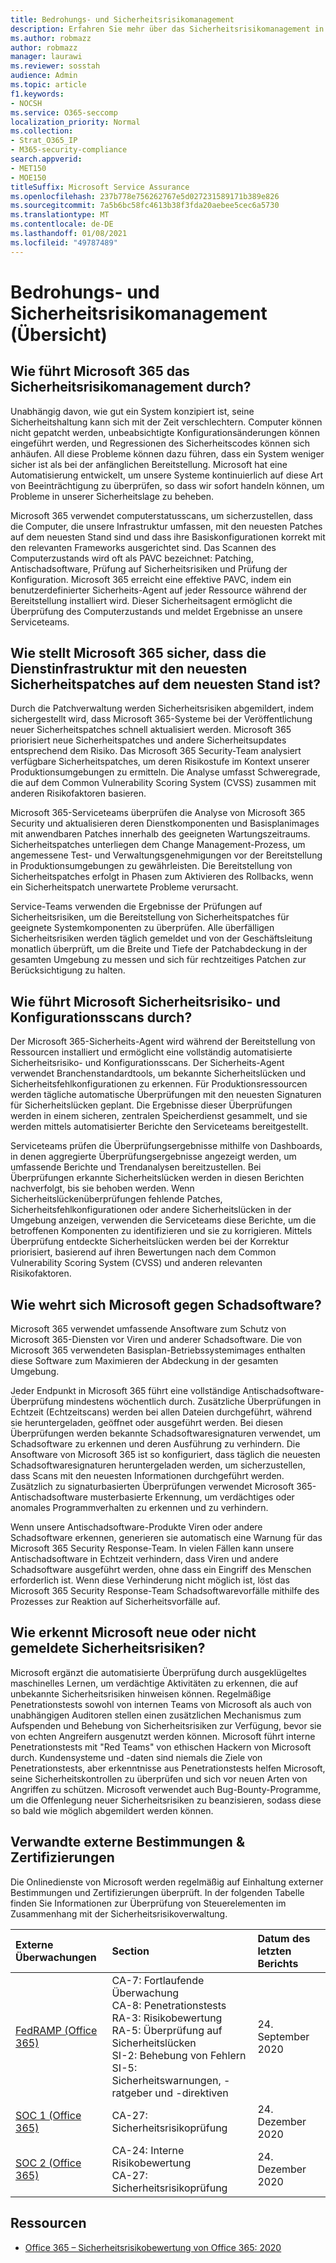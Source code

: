 ```yaml
---
title: Bedrohungs- und Sicherheitsrisikomanagement
description: Erfahren Sie mehr über das Sicherheitsrisikomanagement in Microsoft 365
ms.author: robmazz
author: robmazz
manager: laurawi
ms.reviewer: sosstah
audience: Admin
ms.topic: article
f1.keywords:
- NOCSH
ms.service: O365-seccomp
localization_priority: Normal
ms.collection:
- Strat_O365_IP
- M365-security-compliance
search.appverid:
- MET150
- MOE150
titleSuffix: Microsoft Service Assurance
ms.openlocfilehash: 237b778e756262767e5d027231589171b389e826
ms.sourcegitcommit: 7a5b6bc58fc4613b38f3fda20aebee5cec6a5730
ms.translationtype: MT
ms.contentlocale: de-DE
ms.lasthandoff: 01/08/2021
ms.locfileid: "49787489"
---
```

# <a name="vulnerability-management-overview"></a>Bedrohungs- und Sicherheitsrisikomanagement (Übersicht)

## <a name="how-does-microsoft-365-conduct-vulnerability-management"></a>Wie führt Microsoft 365 das Sicherheitsrisikomanagement durch?

Unabhängig davon, wie gut ein System konzipiert ist, seine Sicherheitshaltung kann sich mit der Zeit verschlechtern. Computer können nicht gepatcht werden, unbeabsichtigte Konfigurationsänderungen können eingeführt werden, und Regressionen des Sicherheitscodes können sich anhäufen. All diese Probleme können dazu führen, dass ein System weniger sicher ist als bei der anfänglichen Bereitstellung. Microsoft hat eine Automatisierung entwickelt, um unsere Systeme kontinuierlich auf diese Art von Beeinträchtigung zu überprüfen, so dass wir sofort handeln können, um Probleme in unserer Sicherheitslage zu beheben.

Microsoft 365 verwendet computerstatusscans, um sicherzustellen, dass die Computer, die unsere Infrastruktur umfassen, mit den neuesten Patches auf dem neuesten Stand sind und dass ihre Basiskonfigurationen korrekt mit den relevanten Frameworks ausgerichtet sind. Das Scannen des Computerzustands wird oft als PAVC bezeichnet: Patching, Antischadsoftware, Prüfung auf Sicherheitsrisiken und Prüfung der Konfiguration. Microsoft 365 erreicht eine effektive PAVC, indem ein benutzerdefinierter Sicherheits-Agent auf jeder Ressource während der Bereitstellung installiert wird. Dieser Sicherheitsagent ermöglicht die Überprüfung des Computerzustands und meldet Ergebnisse an unsere Serviceteams.

## <a name="how-does-microsoft-365-ensure-service-infrastructure-is-up-to-date-with-the-latest-security-patches"></a>Wie stellt Microsoft 365 sicher, dass die Dienstinfrastruktur mit den neuesten Sicherheitspatches auf dem neuesten Stand ist?

Durch die Patchverwaltung werden Sicherheitsrisiken abgemildert, indem sichergestellt wird, dass Microsoft 365-Systeme bei der Veröffentlichung neuer Sicherheitspatches schnell aktualisiert werden. Microsoft 365 priorisiert neue Sicherheitspatches und andere Sicherheitsupdates entsprechend dem Risiko. Das Microsoft 365 Security-Team analysiert verfügbare Sicherheitspatches, um deren Risikostufe im Kontext unserer Produktionsumgebungen zu ermitteln. Die Analyse umfasst Schweregrade, die auf dem Common Vulnerability Scoring System (CVSS) zusammen mit anderen Risikofaktoren basieren.

Microsoft 365-Serviceteams überprüfen die Analyse von Microsoft 365 Security und aktualisieren deren Dienstkomponenten und Basisplanimages mit anwendbaren Patches innerhalb des geeigneten Wartungszeitraums. Sicherheitspatches unterliegen dem Change Management-Prozess, um angemessene Test- und Verwaltungsgenehmigungen vor der Bereitstellung in Produktionsumgebungen zu gewährleisten. Die Bereitstellung von Sicherheitspatches erfolgt in Phasen zum Aktivieren des Rollbacks, wenn ein Sicherheitspatch unerwartete Probleme verursacht.

Service-Teams verwenden die Ergebnisse der Prüfungen auf Sicherheitsrisiken, um die Bereitstellung von Sicherheitspatches für geeignete Systemkomponenten zu überprüfen. Alle überfälligen Sicherheitsrisiken werden täglich gemeldet und von der Geschäftsleitung monatlich überprüft, um die Breite und Tiefe der Patchabdeckung in der gesamten Umgebung zu messen und sich für rechtzeitiges Patchen zur Berücksichtigung zu halten.

## <a name="how-does-microsoft-conduct-vulnerability-and-configuration-scanning"></a>Wie führt Microsoft Sicherheitsrisiko- und Konfigurationsscans durch?

Der Microsoft 365-Sicherheits-Agent wird während der Bereitstellung von Ressourcen installiert und ermöglicht eine vollständig automatisierte Sicherheitsrisiko- und Konfigurationsscans. Der Sicherheits-Agent verwendet Branchenstandardtools, um bekannte Sicherheitslücken und Sicherheitsfehlkonfigurationen zu erkennen. Für Produktionsressourcen werden tägliche automatische Überprüfungen mit den neuesten Signaturen für Sicherheitslücken geplant. Die Ergebnisse dieser Überprüfungen werden in einem sicheren, zentralen Speicherdienst gesammelt, und sie werden mittels automatisierter Berichte den Serviceteams bereitgestellt.

Serviceteams prüfen die Überprüfungsergebnisse mithilfe von Dashboards, in denen aggregierte Überprüfungsergebnisse angezeigt werden, um umfassende Berichte und Trendanalysen bereitzustellen. Bei Überprüfungen erkannte Sicherheitslücken werden in diesen Berichten nachverfolgt, bis sie behoben werden. Wenn Sicherheitslückenüberprüfungen fehlende Patches, Sicherheitsfehlkonfigurationen oder andere Sicherheitslücken in der Umgebung anzeigen, verwenden die Serviceteams diese Berichte, um die betroffenen Komponenten zu identifizieren und sie zu korrigieren. Mittels Überprüfung entdeckte Sicherheitslücken werden bei der Korrektur priorisiert, basierend auf ihren Bewertungen nach dem Common Vulnerability Scoring System (CVSS) und anderen relevanten Risikofaktoren.

## <a name="how-does-microsoft-defend-against-malware"></a>Wie wehrt sich Microsoft gegen Schadsoftware?

Microsoft 365 verwendet umfassende Ansoftware zum Schutz von Microsoft 365-Diensten vor Viren und anderer Schadsoftware. Die von Microsoft 365 verwendeten Basisplan-Betriebssystemimages enthalten diese Software zum Maximieren der Abdeckung in der gesamten Umgebung.

Jeder Endpunkt in Microsoft 365 führt eine vollständige Antischadsoftware-Überprüfung mindestens wöchentlich durch. Zusätzliche Überprüfungen in Echtzeit (Echtzeitscans) werden bei allen Dateien durchgeführt, während sie heruntergeladen, geöffnet oder ausgeführt werden. Bei diesen Überprüfungen werden bekannte Schadsoftwaresignaturen verwendet, um Schadsoftware zu erkennen und deren Ausführung zu verhindern. Die Ansoftware von Microsoft 365 ist so konfiguriert, dass täglich die neuesten Schadsoftwaresignaturen heruntergeladen werden, um sicherzustellen, dass Scans mit den neuesten Informationen durchgeführt werden. Zusätzlich zu signaturbasierten Überprüfungen verwendet Microsoft 365-Antischadsoftware musterbasierte Erkennung, um verdächtiges oder anomales Programmverhalten zu erkennen und zu verhindern.

Wenn unsere Antischadsoftware-Produkte Viren oder andere Schadsoftware erkennen, generieren sie automatisch eine Warnung für das Microsoft 365 Security Response-Team. In vielen Fällen kann unsere Antischadsoftware in Echtzeit verhindern, dass Viren und andere Schadsoftware ausgeführt werden, ohne dass ein Eingriff des Menschen erforderlich ist. Wenn diese Verhinderung nicht möglich ist, löst das Microsoft 365 Security Response-Team Schadsoftwarevorfälle mithilfe des Prozesses zur Reaktion auf Sicherheitsvorfälle auf.

## <a name="how-does-microsoft-detect-new-or-unreported-vulnerabilities"></a>Wie erkennt Microsoft neue oder nicht gemeldete Sicherheitsrisiken?

Microsoft ergänzt die automatisierte Überprüfung durch ausgeklügeltes maschinelles Lernen, um verdächtige Aktivitäten zu erkennen, die auf unbekannte Sicherheitsrisiken hinweisen können. Regelmäßige Penetrationstests sowohl von internen Teams von Microsoft als auch von unabhängigen Auditoren stellen einen zusätzlichen Mechanismus zum Aufspenden und Behebung von Sicherheitsrisiken zur Verfügung, bevor sie von echten Angreifern ausgenutzt werden können. Microsoft führt interne Penetrationstests mit "Red Teams" von ethischen Hackern von Microsoft durch. Kundensysteme und -daten sind niemals die Ziele von Penetrationstests, aber erkenntnisse aus Penetrationstests helfen Microsoft, seine Sicherheitskontrollen zu überprüfen und sich vor neuen Arten von Angriffen zu schützen. Microsoft verwendet auch Bug-Bounty-Programme, um die Offenlegung neuer Sicherheitsrisiken zu beanzisieren, sodass diese so bald wie möglich abgemildert werden können.

## <a name="related-external-regulations--certifications"></a>Verwandte externe Bestimmungen & Zertifizierungen

Die Onlinedienste von Microsoft werden regelmäßig auf Einhaltung externer Bestimmungen und Zertifizierungen überprüft. In der folgenden Tabelle finden Sie Informationen zur Überprüfung von Steuerelementen im Zusammenhang mit der Sicherheitsrisikoverwaltung.

| **Externe Überwachungen** | **Section** | **Datum des letzten Berichts** |
|:--------|:-------|:---------|
| [FedRAMP (Office 365)](https://compliance.microsoft.com/compliancemanager) | CA-7: Fortlaufende Überwachung <br> CA-8: Penetrationstests <br> RA-3: Risikobewertung <br> RA-5: Überprüfung auf Sicherheitslücken <br> SI-2: Behebung von Fehlern <br> SI-5: Sicherheitswarnungen, -ratgeber und -direktiven | 24. September 2020 |
| [SOC 1 (Office 365)](https://servicetrust.microsoft.com/ViewPage/MSComplianceGuideV3?command=Download&downloadType=Document&downloadId=90df3f9c-3aaf-4dbf-99d0-ca9f2991721b&tab=7027ead0-3d6b-11e9-b9e1-290b1eb4cdeb&docTab=7027ead0-3d6b-11e9-b9e1-290b1eb4cdeb_SOC_%2F_SSAE_16_Reports) | CA-27: Sicherheitsrisikoprüfung | 24. Dezember 2020 |
| [SOC 2 (Office 365)](https://servicetrust.microsoft.com/ViewPage/MSComplianceGuideV3?command=Download&downloadType=Document&downloadId=a73c1738-7892-42b7-acd3-87b6371c53f6&tab=7027ead0-3d6b-11e9-b9e1-290b1eb4cdeb&docTab=7027ead0-3d6b-11e9-b9e1-290b1eb4cdeb_SOC_%2F_SSAE_16_Reports) | CA-24: Interne Risikobewertung <br> CA-27: Sicherheitsrisikoprüfung | 24. Dezember 2020 |

## <a name="resources"></a>Ressourcen

- [Office 365 – Sicherheitsrisikobewertung von Office 365: 2020](https://servicetrust.microsoft.com/ViewPage/TrustDocumentsV3?command=Download&downloadType=Document&downloadId=1b28d36f-a009-424d-9a31-c18330d135a0&tab=7f51cb60-3d6c-11e9-b2af-7bb9f5d2d913&docTab=7f51cb60-3d6c-11e9-b2af-7bb9f5d2d913_Pen_Test_and_Security_Assessments)
